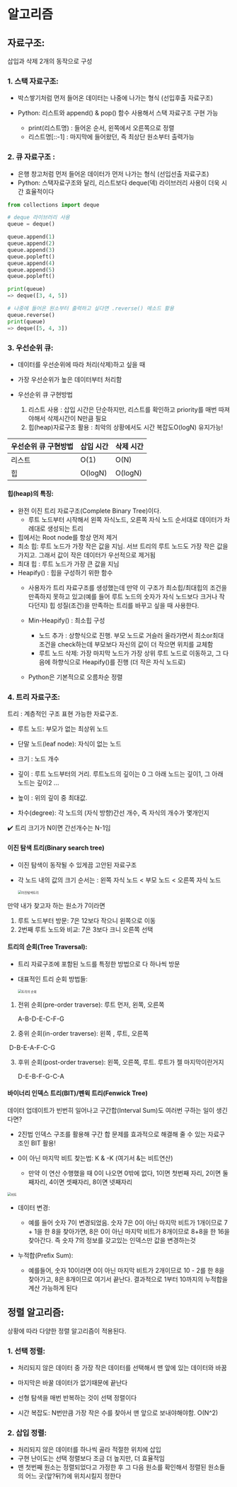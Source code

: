 # 알고리즘

## 자료구조:

삽입과 삭제 2개의 동작으로 구성

### 1. 스택 자료구조:

- 박스쌓기처럼 먼저 들어온 데이터는 나중에 나가는 형식 (선입후출 자료구조)

- Python: 리스트와 append() & pop() 함수 사용해서 스택 자료구조 구현 가능
  - print(리스트명) : 들어온 순서, 왼쪽에서 오른쪽으로 정렬
  - 리스트명[::-1] : 마지막에 들어왔던, 즉 최상단 원소부터 출력가능

### 2. 큐 자료구조 :

- 은행 창고처럼 먼저 들어온 데이터가 먼저 나가는 형식 (선입선출 자료구조)
- Python: 스택자료구조와 달리, 리스트보다 deque(덱) 라이브러리 사용이 더욱 시간 효율적이다

```python
from collections import deque

# deque 라이브러리 사용
queue = deque()

queue.append(1)
queue.append(2)
queue.append(3)
queue.popleft()
queue.append(4)
queue.append(5)
queue.popleft()

print(queue)
=> deque([3, 4, 5])

# 나중에 들어온 원소부터 출력하고 싶다면 .reverse() 메소드 활용
queue.reverse()
print(queue)
=> deque([5, 4, 3])
```



### 3. 우선순위 큐:

- 데이터를 우선순위에 따라 처리(삭제)하고 싶을 때

- 가장 우선순위가 높은 데이터부터 처리함

- 우선순위 큐 구현방법
   1. 리스트 사용 : 삽입 시간은 단순하지만, 리스트를 확인하고 priority를 매번 따져야해서 삭제시간이 N만큼 필요
    2. 힙(heap)자료구조 활용 : 최악의 상황에서도 시간 복잡도O(logN) 유지가능!

| 우선순위 큐 구현방법 | 삽입 시간 | 삭제 시간 |
| -------------------- | --------- | --------- |
| 리스트               | O(1)      | O(N)      |
| 힙                   | O(logN)   | O(logN)   |



#### 힙(heap)의 특징:

- 완전 이진 트리 자료구조(Complete Binary Tree)이다.
  - 루트 노드부터 시작해서 왼쪽 자식노드, 오른쪽 자식 노드 순서대로 데이터가 차례대로 생성되는 트리
- 힙에서는 Root node를 항상 먼저 제거
- 최소 힙: 루트 노드가 가장 작은 값을 지님. 서브 트리의 루트 노드도 가장 작은 값을 가지고. 그래서 값이 작은 데이터가 우선적으로 제거됨
- 최대 힙 : 루트 노드가 가장 큰 값을 지님
- Heapify() : 힙을 구성하기 위한 함수
  - 사용자가 트리 자료구조를 생성했는데 만약 이 구조가 최소힙/최대힙의 조건을 만족하지 못하고 있고(예를 들어 루트 노드의 숫자가 자식 노드보다 크거나 작다던지) 힙 성질(조건)을 만족하는 트리를 바꾸고 싶을 때 사용한다.
  - Min-Heapify() : 최소힙 구성
    - 노드 추가 : 상향식으로 진행. 부모 노드로 거슬러 올라가면서 최소or최대 조건을 check하는데  부모보다 자신의 값이 더 작으면 위치를 교체함
    - 루트 노드 삭제: 가장 마지막 노드가 가장 상위 루트 노드로 이동하고, 그 다음에 하향식으로 Heapify()를 진행 (더 작은 자식 노드로)

  - Python은 기본적으로 오름차순 정렬




### 4. 트리 자료구조:

트리 : 계층적인 구조 표현 가능한 자료구조.

- 루트 노드: 부모가 없는 최상위 노드
- 단말 노드(leaf node): 자식이 없는 노드

- 크기 : 노드 개수

- 깊이 : 루트 노드부터의 거리. 루트노드의 깊이는 0 그 아래 노드는 깊이1, 그 아래 노드는 깊이2 ...

- 높이 : 위의 깊이 중 최대값.

- 차수(degree): 각 노드의 (자식 방향)간선 개수, 즉 자식의 개수가 몇개인지

:heavy_check_mark: 트리 크기가 N이면 간선개수는 N-1임



#### 이진 탐색 트리(Binary search tree)

- 이진 탐색이 동작될 수 있게끔 고안된 자료구조

- 각 노드 내의 값의 크기 순서는 : 왼쪽 자식 노드 < 부모 노드 < 오른쪽 자식 노드

  <img src="https://github.com/hongpower/TIL/blob/master/Images/%EC%9D%B4%EC%A7%84%ED%83%90%EC%83%89%ED%8A%B8%EB%A6%AC_%EB%B0%9C%EA%B7%B8%EB%A6%BC.png" alt="이진탐색트리" style="zoom:50%;" />

만약 내가 찾고자 하는 원소가 7이라면

1. 루트 노드부터 방문: 7은 12보다 작으니 왼쪽으로 이동
2. 2번째 루트 노드와 비교: 7은 3보다 크니 오른쪽 선택



#### 트리의 순회(Tree Traversal):

- 트리 자료구조에 포함된 노드를 특정한 방법으로 다 하나씩 방문

- 대표적인 트리 순회 방법들:

  <img src="https://github.com/hongpower/TIL/blob/master/Images/%ED%8A%B8%EB%A6%AC%EC%88%9C%ED%9A%8C_%EB%B0%9C%EA%B7%B8%EB%A6%BC2.png" alt="트리의 순회" style="zoom:50%;" />

1. 전위 순회(pre-order traverse): 루트 먼저, 왼쪽, 오른쪽

   A-B-D-E-C-F-G

2. 중위 순회(in-order traverse): 왼쪽 , 루트, 오른쪽

​		D-B-E-A-F-C-G

3. 후위 순회(post-order traverse): 왼쪽, 오른쪽, 루트. 루트가 젤 마지막이란거지

   D-E-B-F-G-C-A



#### 바이너리 인덱스 트리(BIT)/펜윅 트리(Fenwick Tree)

데이터 업데이트가 빈번히 일어나고 구간합(Interval Sum)도 여러번 구하는 일이 생긴다면?

- 2진법 인덱스 구조를 활용해 구간 합 문제를 효과적으로 해결해 줄 수 있는 자료구조인 BIT 활용!

- 0이 아닌 마지막 비트 찾는법: K & -K (여기서 &는 비트연산)
  -  만약 이 연산 수행했을 때 0이 나오면 0밖에 없다, 1이면 첫번째 자리, 2이면 둘째자리, 4이면 셋째자리, 8이면 넷째자리

<img src="https://github.com/hongpower/TIL/blob/master/Images/BIT_2%EC%A7%84%EB%B2%95%EA%B3%84%EC%82%B0.png" alt="비트" style="zoom:50%;" />

- 데이터 변경:

  - 예를 들어 숫자 7이 변경되었음. 숫자 7은 0이 아닌 마지막 비트가 1개이므로 7 + 1을 한 8을 찾아가면, 8은 0이 아닌 마지막 비트가 8개이므로 8+8을 한 16을 찾아간다. 즉 숫자 7의 정보를 갖고있는 인덱스만 값을 변경하는것

- 누적합(Prefix Sum):

  - 예를들어, 숫자 10이라면 0이 아닌 마지막 비트가 2개이므로 10 - 2를 한 8을 찾아가고, 8은 8개이므로 여기서 끝난다. 결과적으로 1부터 10까지의 누적합을 계산 가능하게 된다

  

## 정렬 알고리즘:

상황에 따라 다양한 정렬 알고리즘이 적용된다.

### 1. 선택 정렬:

- 처리되지 않은 데이터 중 가장 작은 데이터를 선택해서 맨 앞에 있는 데이터와 바꿈

- 마지막은 바꿀 데이터가 없기때문에 끝난다

- 선형 탐색을 매번 반복하는 것이 선택 정렬이다

- 시간 복잡도: N번만큼 가장 작은 수를 찾아서 맨 앞으로 보내야해야함. O(N^2)



### 2. 삽입 정렬:

- 처리되지 않은 데이터를 하나씩 골라 적절한 위치에 삽입
- 구현 난이도는 선택 정렬보다 조금 더 높지만, 더 효율적임
- 맨 첫번째 원소는 정렬되었다고 가정한 후 그 다음 원소를 확인해서 정렬된 원소들의 어느 곳(앞?뒤?)에 위치시킬지 정한다



